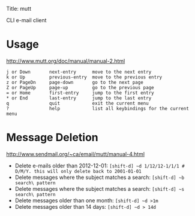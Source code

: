 Title: mutt

CLI e-mail client

# Usage

<http://www.mutt.org/doc/manual/manual-2.html>

```
j or Down       next-entry      move to the next entry
k or Up         previous-entry  move to the previous entry
z or PageDn     page-down       go to the next page
Z or PageUp     page-up         go to the previous page
= or Home       first-entry     jump to the first entry
* or End        last-entry      jump to the last entry
q               quit            exit the current menu
?               help            list all keybindings for the current menu
```

# Message Deletion

<http://www.sendmail.org/~ca/email/mutt/manual-4.html>

- Delete e-mails older than 2012-12-01: `[shift-d] ~d 1/12/12-1/1/1 # D/M/Y. this will only delete back to 2001-01-01`
- Delete messages where the subject matches a search: `[shift-d] ~b search\ pattern`
- Delete messages where the subject matches a search: `[shift-d] ~s search\ pattern`
- Delete messages older than one month: `[shift-d] ~d >1m`
- Delete messages older than 14 days: `[shift-d] ~d > 14d`
